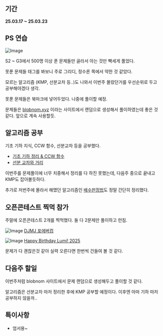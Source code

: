 ## 기간
**25.03.17 ~ 25.03.23**

## PS 연습
![Image](https://github.com/user-attachments/assets/d6019287-2afb-49a5-ac34-13a33d6528b5)

S2 ~ G3에서 500명 이상 푼 문제들만 골라서 아는 것만 빡세게 풀었다.

못푼 문제들 태그를 봐보니 주로 그리디, 정수론 쪽에서 약한 것 같았다. 

모르는 알고리즘 (KMP, 선분교차 등..)도 나와서 이번주 몰랐던거를 우선순위로 두고 공부해야겠다 생각.

못푼 문제들은 북마크에 넣어두었다. 나중에 풀이할 예정.

문제들은 [blobnom.xyz](https://blobnom.xyz) 이라는 사이트에서 랜덤으로 생성해서 풀이하였는데 좋은 것 같다.
앞으로 계속 사용할듯.

## 알고리즘 공부
기초 기하 지식, CCW 함수, 선분교차 등을 공부했다.

- [기초 기하 정리 & CCW 함수](https://berry-fisher-f89.notion.site/Basic-Geometry-Theory-1b5326d21c2c8026bc8acfb70e8608b3?pvs=4)
- [선분 교차와 거리](https://berry-fisher-f89.notion.site/Intersection-Distance-1bc326d21c2c80aa922de42c0aa85506?pvs=4)

이번주를 문제풀이에 너무 치중해서 정리를 다 하진 못했는데, 다음주 중으로 끝내고 KMP도 잡아볼듯하다.

추가로 저번주에 몰라서 해맸던 알고리즘인 [배수판정법](https://berry-fisher-f89.notion.site/Divisibility-Rule-1b8326d21c2c80678886fec1c3e2cde4?pvs=4)도 정말 간단히 정리했다.

## 오픈콘테스트 찍먹 참가
주말에 오픈콘테스트 2개를 찍먹했다. 둘 다 2문제만 풀이하고 런침.

![Image](https://github.com/user-attachments/assets/fc0d506a-1b50-44cb-b007-812593f8b4c6)
[DJMJ 포에버컵](https://www.acmicpc.net/contest/view/1458)

![Image](https://github.com/user-attachments/assets/63ec0ab1-213d-4a2e-8e4b-f43f74a1a2a9)
[Happy Birthday Lumi! 2025](https://www.acmicpc.net/contest/view/1464)

문제가 다 괜찮은것 같아 실력 오른다면 한번씩 건들여 볼 것 같다.

## 다음주 할일
이번주처럼 blobnom 사이트에서 문제 랜덤으로 생성해두고 풀이할 것 같다.

알고리즘은 선분교차 마저 정리한 후에 KMP 공부할 예정이다. 이후엔 아마 기하 마저 공부하지 않을까..

## 특이사항
- 엄서용~
